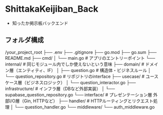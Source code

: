 # ShittakaKeijiban_Back
- 知ったか掲示板バックエンド

## フォルダ構成
/your_project_root
├── .env
├── .gitignore
├── go.mod
├── go.sum
├── README.md
├── cmd/
│   └── main.go                  # アプリのエントリーポイント
└── internal/                    # 同じモジュール内でしか使えないという意味
    ├── domain/                  # ドメイン層（エンティティ、IF）
    │   ├── question.go          # 構造体・ビジネスルール
    │   └── question_repository.go # リポジトリのinterface
    ├── usecase/                 # ユースケース層（ビジネスロジック）
    │   └── question_interactor.go
    ├── infrastructure/         # インフラ層（DBなど外部実装）
    │   └── supabase_question_repository.go
    └── interface/              # プレゼンテーション層 外部I/O層（Gin, HTTPなど）
        ├── handler/            # HTTPルーティングとリクエスト処理
        │   └── question_handler.go
        └── middleware/
            └── auth_middleware.go
